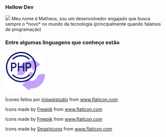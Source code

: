 ### Hellow Dev

<img src="https://media.giphy.com/media/26tn33aiTi1jkl6H6/giphy.gif">
Meu nome é Matheus, sou um desenvolvedor engajado que busca sempre o *novo* no mundo da tecnologia (principalmente quando falamos de programação)

### Entre algumas linguagens que conheço estão

<img src="./Resources/Icons/php-code.png">

Ícones feitos por <a href="https://www.flaticon.com/br/autores/inipagistudio" title="inipagistudio">inipagistudio</a> from <a href="https://www.flaticon.com/br/" title="Flaticon"> www.flaticon.com</a>

Icons made by <a href="https://www.flaticon.com/authors/freepik" title="Freepik">Freepik</a> from <a href="https://www.flaticon.com/" title="Flaticon"> www.flaticon.com</a>

Icons made by <a href="https://www.flaticon.com/authors/freepik" title="Freepik">Freepik</a> from <a href="https://www.flaticon.com/" title="Flaticon"> www.flaticon.com</a>

Icons made by <a href="https://www.flaticon.com/authors/smashicons" title="Smashicons">Smashicons</a> from <a href="https://www.flaticon.com/" title="Flaticon"> www.flaticon.com</a>

<!--
**caneladeouro/caneladeouro** is a ✨ _special_ ✨ repository because its `README.md` (this file) appears on your GitHub profile.
Here are some ideas to get you started:

- 🔭 I’m currently working on ...
- 🌱 I’m currently learning ...
- 👯 I’m looking to collaborate on ...
- 🤔 I’m looking for help with ...
- 💬 Ask me about ...
- 📫 How to reach me: ...
- 😄 Pronouns: ...
- ⚡ Fun fact: ...
-->
